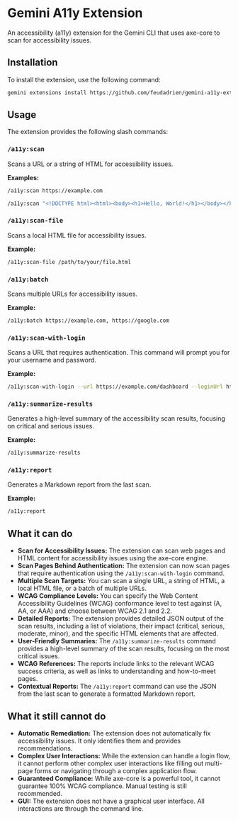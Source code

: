 # Gemini A11y Extension

An accessibility (a11y) extension for the Gemini CLI that uses axe-core to scan for accessibility issues.

## Installation

To install the extension, use the following command:

```bash
gemini extensions install https://github.com/feudadrien/gemini-a11y-extension/releases/tag/v0.2.0
```

## Usage

The extension provides the following slash commands:

### `/a11y:scan`

Scans a URL or a string of HTML for accessibility issues.

**Examples:**

```bash
/a11y:scan https://example.com
```

```bash
/a11y:scan "<!DOCTYPE html><html><body><h1>Hello, World!</h1></body></html>"
```

### `/a11y:scan-file`

Scans a local HTML file for accessibility issues.

**Example:**

```bash
/a11y:scan-file /path/to/your/file.html
```

### `/a11y:batch`

Scans multiple URLs for accessibility issues.

**Example:**

```bash
/a11y:batch https://example.com, https://google.com
```

### `/a11y:scan-with-login`

Scans a URL that requires authentication. This command will prompt you for your username and password.

**Example:**

```bash
/a11y:scan-with-login --url https://example.com/dashboard --loginUrl https://example.com/login --usernameSelector #username --passwordSelector #password --submitSelector #submit
```

### `/a11y:summarize-results`

Generates a high-level summary of the accessibility scan results, focusing on critical and serious issues.

**Example:**

```bash
/a11y:summarize-results
```

### `/a11y:report`

Generates a Markdown report from the last scan.

**Example:**

```bash
/a11y:report
```

## What it can do

*   **Scan for Accessibility Issues:** The extension can scan web pages and HTML content for accessibility issues using the axe-core engine.
*   **Scan Pages Behind Authentication:** The extension can now scan pages that require authentication using the `/a11y:scan-with-login` command.
*   **Multiple Scan Targets:** You can scan a single URL, a string of HTML, a local HTML file, or a batch of multiple URLs.
*   **WCAG Compliance Levels:** You can specify the Web Content Accessibility Guidelines (WCAG) conformance level to test against (A, AA, or AAA) and choose between WCAG 2.1 and 2.2.
*   **Detailed Reports:** The extension provides detailed JSON output of the scan results, including a list of violations, their impact (critical, serious, moderate, minor), and the specific HTML elements that are affected.
*   **User-Friendly Summaries:** The `/a11y:summarize-results` command provides a high-level summary of the scan results, focusing on the most critical issues.
*   **WCAG References:** The reports include links to the relevant WCAG success criteria, as well as links to understanding and how-to-meet pages.
*   **Contextual Reports:** The `/a11y:report` command can use the JSON from the last scan to generate a formatted Markdown report.

## What it still cannot do

*   **Automatic Remediation:** The extension does not automatically fix accessibility issues. It only identifies them and provides recommendations.
*   **Complex User Interactions:** While the extension can handle a login flow, it cannot perform other complex user interactions like filling out multi-page forms or navigating through a complex application flow.
*   **Guaranteed Compliance:** While axe-core is a powerful tool, it cannot guarantee 100% WCAG compliance. Manual testing is still recommended.
*   **GUI:** The extension does not have a graphical user interface. All interactions are through the command line.